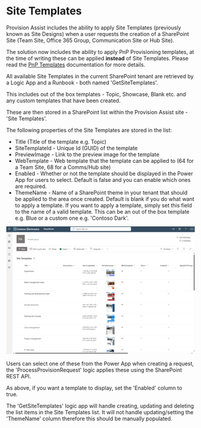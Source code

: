 # Site Templates

Provision Assist includes the ability to apply Site Templates (previously known as Site Designs) when a user requests the creation of a SharePoint Site (Team Site, Office 365 Group, Communication Site or Hub Site).

The solution now includes the ability to apply PnP Provisioning templates, at the time of writing these can be applied **instead** of Site Templates. Please read the [PnP Templates](/PnP-Templates.md) documentation for more details. 

All available Site Templates in the current SharePoint tenant are retrieved by a Logic App and a Runbook - both named 'GetSiteTemplates'. 

This includes out of the box templates - Topic, Showcase, Blank etc. and any custom templates that have been created.

These are then stored in a SharePoint list within the Provision Assist site - 'Site Templates'.

The following properties of the Site Templates are stored in the list:

- Title (Title of the template e.g. Topic)
- SiteTemplateId - Unique Id (GUID) of the template
- PreviewImage - Link to the preview image for the template
- WebTemplate - Web template that the template can be applied to (64 for a Team Site, 68 for a Comms/Hub site)
- Enabled - Whether or not the template should be displayed in the Power App for users to select. Default is false and you can enable which ones are required.
- ThemeName - Name of a SharePoint theme in your tenant that should be applied to the area once created. Default is blank if you do what want to apply a template. If you want to apply a template, simply set this field to the name of a valid template. This can be an out of the box template e.g. Blue or a custom one e.g. 'Contoso Dark'. 

![Site templates list screenshot](/images/SiteTemplatesList.png)

Users can select one of these from the Power App when creating a request, the 'ProcessProvisionRequest' logic applies these using the SharePoint REST API. 

As above, if you want a template to display, set the 'Enabled' column to true.

The 'GetSiteTemplates' logic app will handle creating, updating and deleting the list items in the Site Templates list. It will not handle updating/setting the 'ThemeName' column therefore this should be manually populated. 